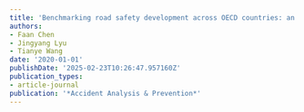 ```yaml
---
title: 'Benchmarking road safety development across OECD countries: an empirical analysis for a decade'
authors:
- Faan Chen
- Jingyang Lyu
- Tianye Wang
date: '2020-01-01'
publishDate: '2025-02-23T10:26:47.957160Z'
publication_types:
- article-journal
publication: '*Accident Analysis & Prevention*'
---
```

